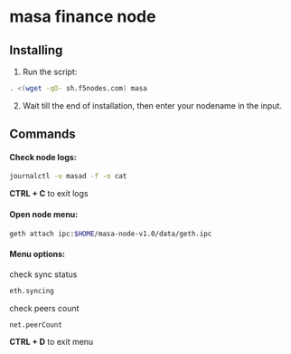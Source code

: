 # masa finance node

## Installing

1. Run the script:

```sh
. <(wget -qO- sh.f5nodes.com) masa
```

2. Wait till the end of installation, then enter your nodename in the input.

## Commands

#### Check node logs:

```sh
journalctl -u masad -f -o cat
```

**CTRL + C** to exit logs

#### Open node menu:

```sh
geth attach ipc:$HOME/masa-node-v1.0/data/geth.ipc
```

#### Menu options:

check sync status

```sh
eth.syncing
```

check peers count

```sh
net.peerCount
```

**CTRL + D** to exit menu
